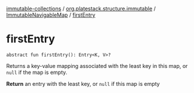 [immutable-collections](../../index.md) / [org.platestack.structure.immutable](../index.md) / [ImmutableNavigableMap](index.md) / [firstEntry](.)

# firstEntry

`abstract fun firstEntry(): Entry<K, V>?`

Returns a key-value mapping associated with the least
key in this map, or `null` if the map is empty.

**Return**
an entry with the least key,
    or `null` if this map is empty

